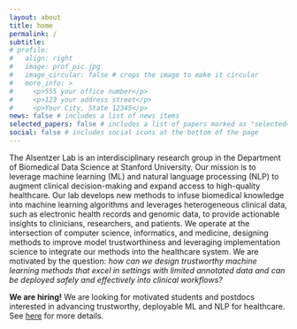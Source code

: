 ```yaml
---
layout: about
title: home
permalink: /
subtitle: 
# profile:
#   align: right
#   image: prof_pic.jpg
#   image_circular: false # crops the image to make it circular
#   more_info: >
#     <p>555 your office number</p>
#     <p>123 your address street</p>
#     <p>Your City, State 12345</p>
news: false # includes a list of news items
selected_papers: false # includes a list of papers marked as "selected={true}"
social: false # includes social icons at the bottom of the page
---
```


The Alsentzer Lab is an interdisciplinary research group in the Department of Biomedical Data Science at Stanford University. Our mission is to leverage machine learning (ML) and natural language processing (NLP) to augment clinical decision-making and expand access to high-quality healthcare. Our lab develops new methods to infuse biomedical knowledge into machine learning algorithms and leverages heterogeneous clinical data, such as electronic health records and genomic data, to provide actionable insights to clinicians, researchers, and patients. We operate at the intersection of computer science, informatics, and medicine, designing methods to improve model trustworthiness and leveraging implementation science to integrate our methods into the healthcare system. We are motivated by the question: *how can we design trustworthy machine learning methods that excel in settings with limited annotated data and can be deployed safely and effectively into clinical workflows?*

**We are hiring!** We are looking for motivated students and postdocs interested in advancing trustworthy, deployable ML and NLP for healthcare. See [here](https://alsentzerlab.github.io/join/) for more details.
<!-- Please contact Emily via email. -->

<!-- Write your biography here. Tell the world about yourself. Link to your favorite [subreddit](http://reddit.com). You can put a picture in, too. The code is already in, just name your picture `prof_pic.jpg` and put it in the `img/` folder.
Put your address / P.O. box / other info right below your picture. You can also disable any of these elements by editing `profile` property of the YAML header of your `_pages/about.md`. Edit `_bibliography/papers.bib` and Jekyll will render your [publications page](/al-folio/publications/) automatically.
Link to your social media connections, too. This theme is set up to use [Font Awesome icons](https://fontawesome.com/) and [Academicons](https://jpswalsh.github.io/academicons/), like the ones below. Add your Facebook, Twitter, LinkedIn, Google Scholar, or just disable all of them. -->
